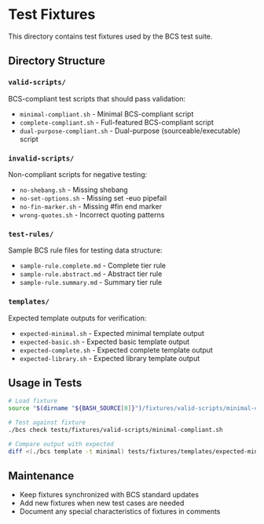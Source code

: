 # Test Fixtures

This directory contains test fixtures used by the BCS test suite.

## Directory Structure

### `valid-scripts/`
BCS-compliant test scripts that should pass validation:
- `minimal-compliant.sh` - Minimal BCS-compliant script
- `complete-compliant.sh` - Full-featured BCS-compliant script
- `dual-purpose-compliant.sh` - Dual-purpose (sourceable/executable) script

### `invalid-scripts/`
Non-compliant scripts for negative testing:
- `no-shebang.sh` - Missing shebang
- `no-set-options.sh` - Missing set -euo pipefail
- `no-fin-marker.sh` - Missing #fin end marker
- `wrong-quotes.sh` - Incorrect quoting patterns

### `test-rules/`
Sample BCS rule files for testing data structure:
- `sample-rule.complete.md` - Complete tier rule
- `sample-rule.abstract.md` - Abstract tier rule
- `sample-rule.summary.md` - Summary tier rule

### `templates/`
Expected template outputs for verification:
- `expected-minimal.sh` - Expected minimal template output
- `expected-basic.sh` - Expected basic template output
- `expected-complete.sh` - Expected complete template output
- `expected-library.sh` - Expected library template output

## Usage in Tests

```bash
# Load fixture
source "$(dirname "${BASH_SOURCE[0]}")/fixtures/valid-scripts/minimal-compliant.sh"

# Test against fixture
./bcs check tests/fixtures/valid-scripts/minimal-compliant.sh

# Compare output with expected
diff <(./bcs template -t minimal) tests/fixtures/templates/expected-minimal.sh
```

## Maintenance

- Keep fixtures synchronized with BCS standard updates
- Add new fixtures when new test cases are needed
- Document any special characteristics of fixtures in comments
